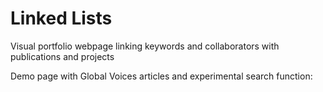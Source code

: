 # Linked Lists
Visual portfolio webpage linking keywords and collaborators with publications and projects

Demo page with Global Voices articles and experimental search function: 